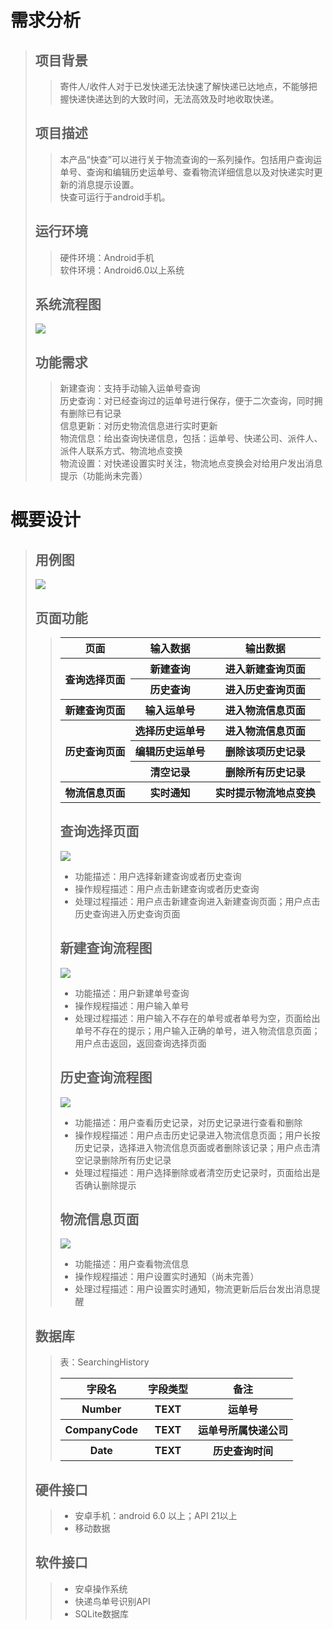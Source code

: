 # 需求分析 #
> ## 项目背景  ##
>> 寄件人/收件人对于已发快递无法快速了解快递已达地点，不能够把握快递快递达到的大致时间，无法高效及时地收取快递。
> ## 项目描述 ##
>> 本产品“快查”可以进行关于物流查询的一系列操作。包括用户查询运单号、查询和编辑历史运单号、查看物流详细信息以及对快递实时更新的消息提示设置。  
> 快查可运行于android手机。
> ## 运行环境 ##
>> 硬件环境：Android手机  
> 软件环境：Android6.0以上系统  
> ## 系统流程图 ##
>![](./Picture/流程图.png)
> ## 功能需求 ##
>> 新建查询：支持手动输入运单号查询  
> 历史查询：对已经查询过的运单号进行保存，便于二次查询，同时拥有删除已有记录  
> 信息更新：对历史物流信息进行实时更新  
> 物流信息：给出查询快递信息，包括：运单号、快递公司、派件人、派件人联系方式、物流地点变换  
> 物流设置：对快递设置实时关注，物流地点变换会对给用户发出消息提示（功能尚未完善）
# 概要设计 #
> ## 用例图 ##
> ![](./Picture/用例图.png)
>
> ## 页面功能 ##  
>>
>><table>
>><tr>
>><th>页面</th>
>><th>输入数据</th>
>><th>输出数据</th>
>></tr>
>><tr>
>><th rowspan="2">查询选择页面</th>
>><th>新建查询</th>
>><th>进入新建查询页面</th>
>></tr>
>><tr>
>><th>历史查询</th>
>><th>进入历史查询页面</th>
>></tr>
>><tr>
>><th>新建查询页面</th>
>><th>输入运单号</th>
>><th>进入物流信息页面</th>
>></tr>
>><tr>
>><th rowspan="3">历史查询页面</th>
>><th>选择历史运单号</th>
>><th>进入物流信息页面</th>
>></tr>
>><tr>
>><th>编辑历史运单号</th>
>><th>删除该项历史记录</th>
>></tr>
>><tr>
>><th>清空记录</th>
>><th>删除所有历史记录</th>
>></tr>
>><tr>
>><th>物流信息页面</th>
>><th>实时通知</th>
>><th>实时提示物流地点变换</th>
>></tr>
>></table>
>>
>> ## 查询选择页面 ##
>> ![](./Picture/查询选择.png)
>>
>>- 功能描述：用户选择新建查询或者历史查询
>>- 操作规程描述：用户点击新建查询或者历史查询
>>- 处理过程描述：用户点击新建查询进入新建查询页面；用户点击历史查询进入历史查询页面
>>
>> ## 新建查询流程图 ##
>> ![](./Picture/新建查询.png)
>>
>>- 功能描述：用户新建单号查询
>>- 操作规程描述：用户输入单号
>>- 处理过程描述：用户输入不存在的单号或者单号为空，页面给出单号不存在的提示；用户输入正确的单号，进入物流信息页面；用户点击返回，返回查询选择页面
>>
>> ## 历史查询流程图 ##
>> ![](./Picture/历史查询.png)
>>
>>- 功能描述：用户查看历史记录，对历史记录进行查看和删除
>>- 操作规程描述：用户点击历史记录进入物流信息页面；用户长按历史记录，选择进入物流信息页面或者删除该记录；用户点击清空记录删除所有历史记录
>>- 处理过程描述：用户选择删除或者清空历史记录时，页面给出是否确认删除提示
>>
>> ## 物流信息页面 ##
>> ![](./Picture/物流信息.png)
>>
>>- 功能描述：用户查看物流信息
>>- 操作规程描述：用户设置实时通知（尚未完善）
>>- 处理过程描述：用户设置实时通知，物流更新后后台发出消息提醒
>
> ## 数据库 ##
>> 
>> 表：SearchingHistory  
>><table>
>><tr>
>><th>字段名</th>
>><th>字段类型</th>
>><th>备注</th>
>></tr>
>><tr>
>><th>Number</th>
>><th>TEXT</th>
>><th>运单号</th>
>></tr>
>><tr>
>><th>CompanyCode</th>
>><th>TEXT</th>
>><th>运单号所属快递公司</th>
>></tr>
>><tr>
>><th>Date</th>
>><th>TEXT</th>
>><th>历史查询时间</th>
>></table>
>
> ## 硬件接口 ##
>>
>>- 安卓手机：android 6.0 以上；API 21以上
>>- 移动数据
> 
> ## 软件接口 ##
>>
>>- 安卓操作系统    
>>- 快递鸟单号识别API  
>>- SQLite数据库
